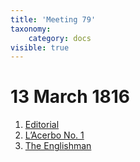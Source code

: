 ```yaml
---
title: 'Meeting 79'
taxonomy:
    category: docs
visible: true
---
```


# 13 March 1816

1. [Editorial](editorial)  
2. [L’Acerbo No. 1](acerbo)
3. [The Englishman](englishman)
